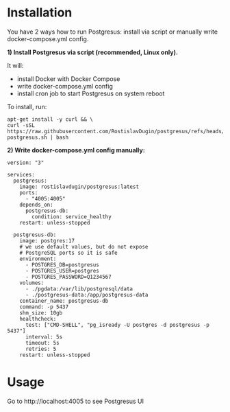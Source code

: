 
# Installation

You have 2 ways how to run Postgresus: install via script or manually write docker-compose.yml config.

**1) Install Postgresus via script (recommended, Linux only).**

It will:

- install Docker with Docker Compose
- write docker-compose.yml config
- install cron job to start Postgresus on system reboot

To install, run:

```
apt-get install -y curl && \
curl -sSL https://raw.githubusercontent.com/RostislavDugin/postgresus/refs/heads/main/install-postgresus.sh | bash
```

**2) Write docker-compose.yml config manually:**

```
version: "3"

services:
  postgresus:
    image: rostislavdugin/postgresus:latest
    ports:
      - "4005:4005"
    depends_on:
      postgresus-db:
        condition: service_healthy
    restart: unless-stopped

  postgresus-db:
    image: postgres:17
    # we use default values, but do not expose
    # PostgreSQL ports so it is safe
    environment:
      - POSTGRES_DB=postgresus
      - POSTGRES_USER=postgres
      - POSTGRES_PASSWORD=Q1234567
    volumes:
      - ./pgdata:/var/lib/postgresql/data
      - ./postgresus-data:/app/postgresus-data
    container_name: postgresus-db
    command: -p 5437
    shm_size: 10gb
    healthcheck:
      test: ["CMD-SHELL", "pg_isready -U postgres -d postgresus -p 5437"]
      interval: 5s
      timeout: 5s
      retries: 5
    restart: unless-stopped
```

# Usage

Go to http://localhost:4005 to see Postgresus UI
